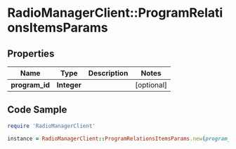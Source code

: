 # RadioManagerClient::ProgramRelationsItemsParams

## Properties

Name | Type | Description | Notes
------------ | ------------- | ------------- | -------------
**program_id** | **Integer** |  | [optional] 

## Code Sample

```ruby
require 'RadioManagerClient'

instance = RadioManagerClient::ProgramRelationsItemsParams.new(program_id: 1)
```



